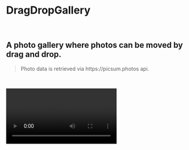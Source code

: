 # DragDropGallery

&nbsp;

## A photo gallery where photos can be moved by drag and drop.

> <p>Photo data is retrieved via https://picsum.photos api.</p>

&nbsp;

![LayoutScreenRecording Video](/LayoutScreenRecording.mp4)
